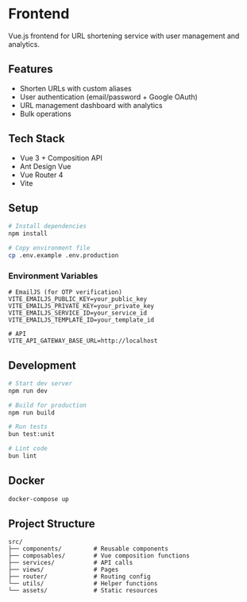 # Frontend

Vue.js frontend for URL shortening service with user management and analytics.

## Features

- Shorten URLs with custom aliases
- User authentication (email/password + Google OAuth)
- URL management dashboard with analytics
- Bulk operations

## Tech Stack

- Vue 3 + Composition API
- Ant Design Vue
- Vue Router 4
- Vite

## Setup

```bash
# Install dependencies
npm install

# Copy environment file
cp .env.example .env.production
```

### Environment Variables

```env
# EmailJS (for OTP verification)
VITE_EMAILJS_PUBLIC_KEY=your_public_key
VITE_EMAILJS_PRIVATE_KEY=your_private_key
VITE_EMAILJS_SERVICE_ID=your_service_id
VITE_EMAILJS_TEMPLATE_ID=your_template_id

# API
VITE_API_GATEWAY_BASE_URL=http://localhost
```

## Development

```bash
# Start dev server
npm run dev

# Build for production
npm run build

# Run tests
bun test:unit

# Lint code
bun lint
```

## Docker

```bash
docker-compose up
```

## Project Structure

```
src/
├── components/         # Reusable components
├── composables/        # Vue composition functions
├── services/           # API calls
├── views/              # Pages
├── router/             # Routing config
└── utils/              # Helper functions
└── assets/             # Static resources
```
